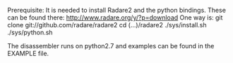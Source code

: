 Prerequisite:
It is needed to install Radare2 and the python bindings.
These can be found there: http://www.radare.org/y/?p=download
One way is:
git clone git://github.com/radare/radare2
cd (...)/radare2
./sys/install.sh
./sys/python.sh

The disassembler runs on python2.7 and examples can be found in the EXAMPLE file.

